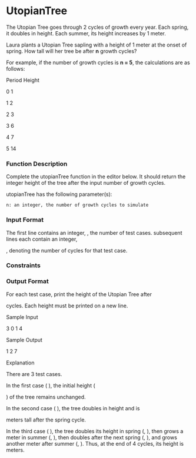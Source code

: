# UtopianTree

The Utopian Tree goes through 2 cycles of growth every year. Each spring, it doubles in height. Each summer, its height increases by 1 meter.

Laura plants a Utopian Tree sapling with a height of 1 meter at the onset of spring. How tall will her tree be after **n** growth cycles?

For example, if the number of growth cycles is **n = 5**, the calculations are as follows:

Period  Height

0          1

1          2

2          3

3          6

4          7

5          14

### Function Description

Complete the utopianTree function in the editor below. It should return the integer height of the tree after the input number of growth cycles.

utopianTree has the following parameter(s):

    n: an integer, the number of growth cycles to simulate

### Input Format

The first line contains an integer,
, the number of test cases.
subsequent lines each contain an integer,

, denoting the number of cycles for that test case.

### Constraints


### Output Format

For each test case, print the height of the Utopian Tree after

cycles. Each height must be printed on a new line.

Sample Input

3
0
1
4

Sample Output

1
2
7

Explanation

There are 3 test cases.

In the first case (
), the initial height (

) of the tree remains unchanged.

In the second case (
), the tree doubles in height and is

meters tall after the spring cycle.

In the third case (
), the tree doubles its height in spring (, ), then grows a meter in summer (, ), then doubles after the next spring (, ), and grows another meter after summer (, ). Thus, at the end of 4 cycles, its height is meters.
